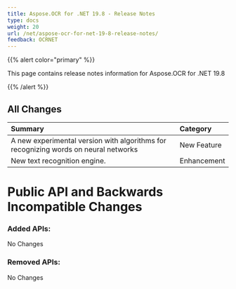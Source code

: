 ```yaml
---
title: Aspose.OCR for .NET 19.8 - Release Notes
type: docs
weight: 20
url: /net/aspose-ocr-for-net-19-8-release-notes/
feedback: OCRNET
---
```


{{% alert color="primary" %}} 

This page contains release notes information for Aspose.OCR for .NET 19.8

{{% /alert %}} 
## **All Changes**


|**Summary**|**Category**|
| :- | :- |
|A new experimental version with algorithms for recognizing words on neural networks|New Feature|
|New text recognition engine.|Enhancement|
# **Public API and Backwards Incompatible Changes**
### **Added APIs:**
No Changes
### **Removed APIs:**
No Changes
